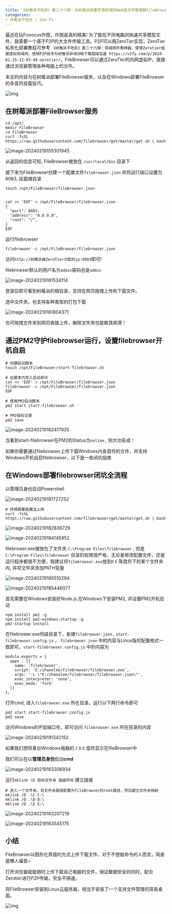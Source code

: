 ```yaml
---
title: 《树莓派不吃灰》第二十六期：为树莓派部署开源好用的Web版文件管理器FileBrowser,附Windows开机自启流程
categories:
- 树莓派不吃灰 / Use Pi
---
```


最近在玩Fooocus作图，作图是真的精美!  为了能在不同电脑间快速共享模型文件，我需要一个基于P2P的大文件传输工具。P2P可以用ZeroTier实现，ZeroTier私有化部署教程可参考 ` 《树莓派不吃灰》第二十六期：局域网开黑神器，使用Zerotier组建虚拟局域网，使用P2P技术为树莓派异地SMB下载超级加速 https://v2fy.com/p/2024-01-25-12-03-49-zerotier/ `，FileBrowser可以通过ZeroTier的内网虚拟IP，直接通过浏览器管理各种电脑上的文件。

本文的内容为在树莓派部署FileBrowser服务，以及在Windows部署FileBrowser的多盘符挂载技巧。

![img](https://cdn.fangyuanxiaozhan.com/assets/1708400122159rZxywdAd.png)


## 在树莓派部署FileBrowser服务


```
cd /opt/
mkdir FileBrowser
cd FileBrowser
curl -fsSL https://raw.githubusercontent.com/filebrowser/get/master/get.sh | bash

```

![image-20240219155301945](https://cdn.fangyuanxiaozhan.com/assets/1708329183781MN7rZKce.png)

从返回的信息可知,  FileBrowser被放在 `/usr/local/bin` 目录下

接下来为FileBrowser创建一个配置文件`filebrowser.json` 并将运行端口设置为8083, 挂载根目录

```
touch /opt/FileBrowser/filebrowser.json


cat << 'EOF' > /opt/FileBrowser/filebrowser.json
{
  "port": 8083,
  "address": "0.0.0.0",
  "root": "/",
}
EOF
```

运行filebrowser



```
filebrowser -c /opt/FileBrowser/filebrowser.json
```

访问`http://树莓派被ZeroTier分配的ip:8083`即可! 



filebrowser默认的用户名为`admin`密码也是`admin`

![image-20240219161534114](https://cdn.fangyuanxiaozhan.com/assets/1708330534833S8WbmhJm.png)







登录后即可看到树莓派的根目录，支持在网页拖拽上传和下载文件。

选中文件夹，也支持各种类型的打包下载



![image-20240219161804371](https://cdn.fangyuanxiaozhan.com/assets/1708330685105GDQH3Pfp.png)

也可拖拽文件夹到网页直接上传，删除文件夹也是极其顺滑！



## 通过PM2守护filebrowser运行，设置filebrowser开机自启



```
# 创建启动脚本
touch /opt/FileBrowser/start-filebrowser.sh

# 在脚本内写入启动命令
cat << 'EOF' > /opt/FileBrowser/filebrowser.json
filebrowser -c /opt/FileBrowser/filebrowser.json
EOF

# 使用PM2启动脚本
pm2 start start-filebrowser.sh

# PM2保存记录
pm2 save
```

![image-20240219162417935](https://cdn.fangyuanxiaozhan.com/assets/1708331058335aJFA8t82.png)

当看到start-filebrowser在PM2的Status为`online` , 则大功告成！



如果你需要通过filebrowser上传下载Windows内各盘符的文件，并支持Windows开机自启filebrowser，以下是一些闭坑指南



## 在Windows部署filebrowser闭坑全流程



以管理员身份启动Powershell

![image-20240219181727252](https://cdn.fangyuanxiaozhan.com/assets/1708337847581567bAWns.png)





```
# 终端需要能魔法上网
curl -fsSL https://raw.githubusercontent.com/filebrowser/get/master/get.sh | bash
```

![image-20240219182836729](https://cdn.fangyuanxiaozhan.com/assets/1708338517233xfY7jfjD.png)



![image-20240219184145952](https://cdn.fangyuanxiaozhan.com/assets/1708339306429Kje1NpNj.png)



filebrower.exe被放在了文件夹 `C:\Program Files\filebrowser`  , 但是``C:\Program Files\filebrowser`` 目录的权限很严格，无论是修改配置文件，还是运行程序都很不方便，我建议将`filebrowser.exe`放到`D` `E` 等盘符下的某个文件夹内, 并将文件夹添加PATH变量

![image-20240219185510294](https://cdn.fangyuanxiaozhan.com/assets/1708340110638jaz2FEw1.png)

![image-20240219185446077](https://cdn.fangyuanxiaozhan.com/assets/1708340086647NWC0Nr4W.png)



首先需要在Windows安装好Node.js,在Windows下安装PM2, 并设置PM2开机启动



```
npm install pm2 -g
npm install pm2-windows-startup -g
pm2-startup install
```

在filebrower.exe同级目录下，新建`filebrowser.json` , `start-filebrowser.config.js` ， `filebrowser.json` 中的内容与Linux版的配置格式一致即可，`start-filebrowser.config.js` 中的内容为

```
module.exports = {
  apps : [{
    name: 'filebrowser',
    script: 'E:/zhaoolee/filebrowser/filebrowser.exe',
    args: '-c \"E:/zhaoolee/filebrowser/filebrowser.json\"',
    exec_interpreter: 'none',
    exec_mode: 'fork'
  }]
};
```



打开cmd, 进入`filebrowser.exe` 所在目录，运行以下两行命令即可



```
pm2 start start-filebrowser.config.js
pm2 save
```



访问Windows的IP加端口号，即可访问 `filebrowser.exe` 所在目录的内容

![image-20240219191342152](https://cdn.fangyuanxiaozhan.com/assets/1708341222785Tibtj7cb.png)



如果我们想将某台Windows电脑的 `C` `D` `E` 盘符显示在fileBrowser中

我们可以在以**管理员身份**启动**cmd**



![image-20240219163306934](https://cdn.fangyuanxiaozhan.com/assets/17083315872768Mti5Ar0.png)

运行`mklink \D 目标文件夹 磁盘符号` 建立链接



```
# 进入一个文件夹，将文件夹路径配置为fileBrowser的root路径，然后建立文件夹映射
mklink /D .\C C:\
mklink /D .\D D:\
mklink /D .\E E:\
```



![image-20240219163207219](https://cdn.fangyuanxiaozhan.com/assets/1708331527579nG2nRdj1.png)

![image-20240219163545175](https://cdn.fangyuanxiaozhan.com/assets/1708331745994ybCPRfMJ.png)



## 小结

FileBrowser以图形化界面的方式上传下载文件，对于不想敲命令的人而言，简直是懒人福音~ 

打开浏览器就能随时上传下载自己电脑的文件，保证数据安全的同时，配合Zerotier进行P2P传输，完全不限速。

将FileBrowser安装到Linux云服务器，相当于安装了一个支持文件管理的简易桌面。



![img](https://cdn.fangyuanxiaozhan.com/assets/1708400151687PsPJ20PR.png)
